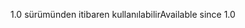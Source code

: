 <span data-ttu-id="57f90-101">1.0 sürümünden itibaren kullanılabilir</span><span class="sxs-lookup"><span data-stu-id="57f90-101">Available since 1.0</span></span>